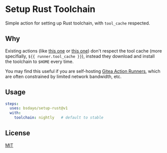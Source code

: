 # Setup Rust Toolchain

Simple action for setting up Rust toolchain, with `tool_cache` respected.

## Why

Existing actions (like [this one](https://github.com/dtolnay/rust-toolchain/) or [this one](https://github.com/actions-rust-lang/setup-rust-toolchain)) don't respect the tool cache (more specifially, `${{ runner.tool_cache }}`), instead they download and install the toolchain to `$HOME` every time.

You may find this useful if you are self-hosting [Gitea Action Runners](https://docs.gitea.com/usage/actions/act-runner), which are often constrained by limited network bandwidth, etc.

## Usage

```yml
steps:
  uses: bsdayo/setup-rust@v1
  with:
    toolchain: nightly   # default to stable
```

## License

[MIT](LICENSE)
